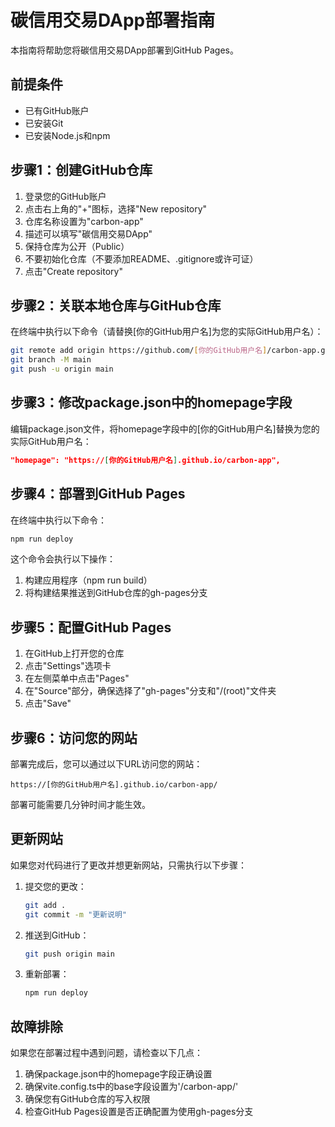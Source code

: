 # 碳信用交易DApp部署指南

本指南将帮助您将碳信用交易DApp部署到GitHub Pages。

## 前提条件

- 已有GitHub账户
- 已安装Git
- 已安装Node.js和npm

## 步骤1：创建GitHub仓库

1. 登录您的GitHub账户
2. 点击右上角的"+"图标，选择"New repository"
3. 仓库名称设置为"carbon-app"
4. 描述可以填写"碳信用交易DApp"
5. 保持仓库为公开（Public）
6. 不要初始化仓库（不要添加README、.gitignore或许可证）
7. 点击"Create repository"

## 步骤2：关联本地仓库与GitHub仓库

在终端中执行以下命令（请替换[你的GitHub用户名]为您的实际GitHub用户名）：

```bash
git remote add origin https://github.com/[你的GitHub用户名]/carbon-app.git
git branch -M main
git push -u origin main
```

## 步骤3：修改package.json中的homepage字段

编辑package.json文件，将homepage字段中的[你的GitHub用户名]替换为您的实际GitHub用户名：

```json
"homepage": "https://[你的GitHub用户名].github.io/carbon-app",
```

## 步骤4：部署到GitHub Pages

在终端中执行以下命令：

```bash
npm run deploy
```

这个命令会执行以下操作：
1. 构建应用程序（npm run build）
2. 将构建结果推送到GitHub仓库的gh-pages分支

## 步骤5：配置GitHub Pages

1. 在GitHub上打开您的仓库
2. 点击"Settings"选项卡
3. 在左侧菜单中点击"Pages"
4. 在"Source"部分，确保选择了"gh-pages"分支和"/(root)"文件夹
5. 点击"Save"

## 步骤6：访问您的网站

部署完成后，您可以通过以下URL访问您的网站：

```
https://[你的GitHub用户名].github.io/carbon-app/
```

部署可能需要几分钟时间才能生效。

## 更新网站

如果您对代码进行了更改并想更新网站，只需执行以下步骤：

1. 提交您的更改：
   ```bash
   git add .
   git commit -m "更新说明"
   ```

2. 推送到GitHub：
   ```bash
   git push origin main
   ```

3. 重新部署：
   ```bash
   npm run deploy
   ```

## 故障排除

如果您在部署过程中遇到问题，请检查以下几点：

1. 确保package.json中的homepage字段正确设置
2. 确保vite.config.ts中的base字段设置为'/carbon-app/'
3. 确保您有GitHub仓库的写入权限
4. 检查GitHub Pages设置是否正确配置为使用gh-pages分支 